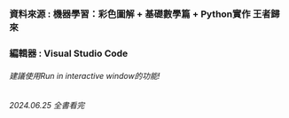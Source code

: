 ### 資料來源 : 機器學習：彩色圖解 + 基礎數學篇 + Python實作 王者歸來
### 編輯器 : Visual Studio Code
###### 建議使用Run in interactive window的功能!
###### 2024.06.25 全書看完